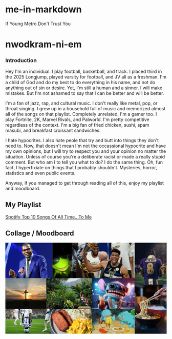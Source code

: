 # me-in-markdown
If Young Metro Don't Trust You

# nwodkram-ni-em

### Introduction

Hey I'm an individual. I play football, basketball, and track. I placed third in the 2025 Longjump, played varsity for football, and JV all as a freshman. I'm a child of God and do my best to do everything in his name, and not do anything out of sin or desire. Yet, I'm still a human and a sinner. I will make mistakes. But I'm not ashamed to say that I can be better and will be better.

I'm a fan of jazz, rap, and cultural music. I don't really like metal, pop, or throat singing. I grew up in a household full of music and memorized almost all of the songs on that playlist. Completely unrelated, I'm a gamer too. I play Fortnite, 2K, Marvel Rivals, and Palworld. I'm pretty competitive regardless of the context. I'm a big fan of fried chicken, sushi, spam masubi, and breakfast croissant sandwiches.

I hate hypocrites. I also hate peole that try and butt into things they don't need to. Now, that doesn't mean I'm not the occassional hypocrite and have my own opinions, but I will try to respect you and your opinion no matter the situation. Unless of course you're a deliberate racist or made a really stupid comment. But who am I to tell you what to do? I do the same thing. Oh, fun fact, I hyperfixiate on things that I probably shouldn't. Mysteries, horror, statistics and even public events.

Anyway, if you managed to get through reading all of this, enjoy my playlist and moodboard.

## My Playlist

[Spotify Top 10 Songs Of All Time...To Me](https://open.spotify.com/playlist/6mBsWBUMYkYqltDXE9TZYf?si=54r0Ilx4TMqgFYGSggG8vg)

## Collage / Moodboard
![Alt Text](myimage.png)